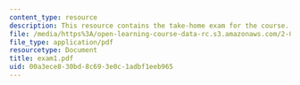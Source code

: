 ```yaml
---
content_type: resource
description: This resource contains the take-home exam for the course.
file: /media/https%3A/open-learning-course-data-rc.s3.amazonaws.com/2-034j-nonlinear-dynamics-and-waves-spring-2007/00a3ece830bd8c693e0c1adbf1eeb965_exam1.pdf
file_type: application/pdf
resourcetype: Document
title: exam1.pdf
uid: 00a3ece8-30bd-8c69-3e0c-1adbf1eeb965
---
```

